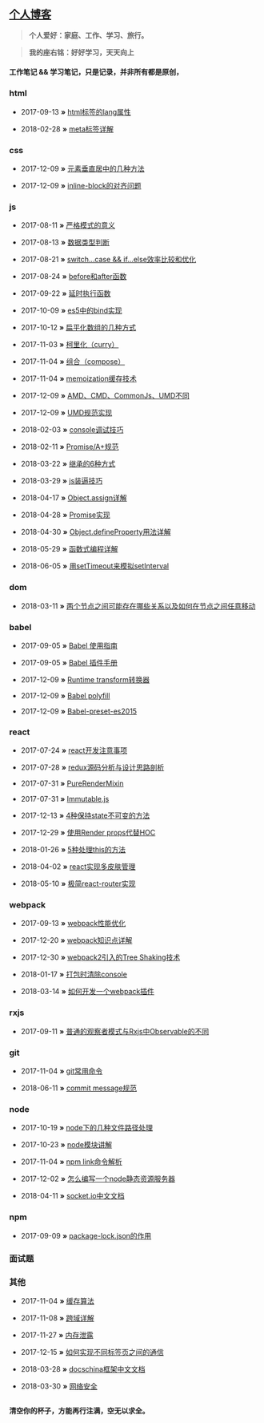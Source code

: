 ## [个人博客](http://wisestcoder.github.io)

> **个人爱好：家庭、工作、学习、旅行。**

> **我的座右铭：好好学习，天天向上**

#### 工作笔记 && 学习笔记，只是记录，并非所有都是原创，

### html
- 2017-09-13 **»** [html标签的lang属性](https://github.com/miyuying/ownblog/blob/master/html/lang.md)

- 2018-02-28 **»** [meta标签详解](https://github.com/wisestcoder/blog/issues/4)

### css
- 2017-12-09 **»** [元素垂直居中的几种方法](https://github.com/miyuying/ownblog/blob/master/css/alignCenter.md)

- 2017-12-09 **»** [inline-block的对齐问题](https://github.com/miyuying/ownblog/blob/master/css/inlineBlock.md)

### js
- 2017-08-11 **»** [严格模式的意义](https://github.com/miyuying/ownblog/blob/master/js/strict.md)

- 2017-08-13 **»** [数据类型判断](https://github.com/miyuying/ownblog/blob/master/js/typeCheck.md)

- 2017-08-21 **»** [switch...case && if...else效率比较和优化](https://github.com/miyuying/ownblog/blob/master/js/judgeCompare.md)

- 2017-08-24 **»** [before和after函数](https://github.com/miyuying/ownblog/blob/master/js/beforeAndAfter.md)

- 2017-09-22 **»** [延时执行函数](https://github.com/miyuying/ownblog/blob/master/js/delay.md)

- 2017-10-09 **»** [es5中的bind实现](https://github.com/miyuying/ownblog/blob/master/js/es5_bind.md)

- 2017-10-12 **»** [扁平化数组的几种方式](https://github.com/miyuying/ownblog/blob/master/js/arrayToOne.md)

- 2017-11-03 **»** [柯里化（curry）](https://github.com/miyuying/ownblog/blob/master/js/curry.md)

- 2017-11-04 **»** [组合（compose）](https://github.com/miyuying/ownblog/blob/master/js/compose.md)

- 2017-11-04 **»** [memoization缓存技术](https://github.com/miyuying/ownblog/blob/master/js/memoization.md)

- 2017-12-09 **»** [AMD、CMD、CommonJs、UMD不同](https://github.com/miyuying/ownblog/blob/master/js/module.md)

- 2017-12-09 **»** [UMD规范实现](https://github.com/miyuying/ownblog/blob/master/js/umd.md)

- 2018-02-03 **»** [console调试技巧](https://github.com/miyuying/ownblog/blob/master/js/console.md)

- 2018-02-11 **»** [Promise/A+规范](https://github.com/miyuying/ownblog/blob/master/js/promise_rule.md)

- 2018-03-22 **»** [继承的6种方式](https://github.com/miyuying/ownblog/blob/master/js/inherit.md)

- 2018-03-29 **»** [js装逼技巧](https://github.com/miyuying/ownblog/blob/master/js/jsZhuangBi.md)

- 2018-04-17 **»** [Object.assign详解](https://github.com/miyuying/ownblog/blob/master/js/objectAssign.md)

- 2018-04-28 **»** [Promise实现](https://github.com/miyuying/ownblog/blob/master/js/promise.md)

- 2018-04-30 **»** [Object.defineProperty用法详解](https://github.com/miyuying/ownblog/blob/master/js/object_defineProperty.md)

- 2018-05-29 **»** [函数式编程详解](https://github.com/miyuying/ownblog/blob/master/js/function_programer.md)

- 2018-06-05 **»** [用setTimeout来模拟setInterval](https://github.com/miyuying/ownblog/blob/master/js/setInterval.md)

### dom
- 2018-03-11 **»** [两个节点之间可能存在哪些关系以及如何在节点之间任意移动](https://github.com/miyuying/ownblog/blob/master/dom/domRelation.md)

### babel
- 2017-09-05 **»** [Babel 使用指南](https://shenbao.github.io/ishehui/html/React/Babel%E4%BD%BF%E7%94%A8%E6%8C%87%E5%8D%97.html)

- 2017-09-05 **»** [Babel 插件手册](https://github.com/thejameskyle/babel-handbook/blob/master/translations/zh-Hans/plugin-handbook.md)

- 2017-12-09 **»** [Runtime transform转换器](https://github.com/miyuying/ownblog/blob/master/babel/runtime.md)

- 2017-12-09 **»** [Babel polyfill](https://github.com/miyuying/ownblog/blob/master/babel/polyfill.md)

- 2017-12-09 **»** [Babel-preset-es2015](https://github.com/miyuying/ownblog/blob/master/babel/babel_preset_es2015.md)

### react
- 2017-07-24 **»** [react开发注意事项](https://github.com/miyuying/ownblog/blob/master/react/attention.md)

- 2017-07-28 **»** [redux源码分析与设计思路剖析](https://github.com/wisestcoder/blog/issues/1)

- 2017-07-31 **»** [PureRenderMixin](https://github.com/miyuying/ownblog/blob/master/react/pureRenderMixin.md)

- 2017-07-31 **»** [Immutable.js](https://github.com/miyuying/ownblog/blob/master/react/immutable.md)

- 2017-12-13 **»** [4种保持state不可变的方法](https://github.com/miyuying/ownblog/blob/master/react/fourWaysToBeImmutable.md)

- 2017-12-29 **»** [使用Render props代替HOC](https://github.com/miyuying/ownblog/blob/master/react/renderProps.md)

- 2018-01-26 **»** [5种处理this的方法](https://github.com/miyuying/ownblog/blob/master/react/this_handle_in_react.md)

- 2018-04-02 **»** [react实现多皮肤管理](https://github.com/miyuying/ownblog/blob/master/react/multipleSkin.md)

- 2018-05-10 **»** [极简react-router实现](https://github.com/youngwind/blog/issues/109)

### webpack
- 2017-09-13 **»** [webpack性能优化](https://github.com/wisestcoder/blog/issues/2)

- 2017-12-20 **»** [webpack知识点详解](https://github.com/miyuying/ownblog/blob/master/webpack/introduction.md)

- 2017-12-30 **»** [webpack2引入的Tree Shaking技术](https://github.com/miyuying/ownblog/blob/master/webpack/treeShaking.md)

- 2018-01-17 **»** [打包时清除console](https://github.com/miyuying/ownblog/blob/master/webpack/removeConsole.md)

- 2018-03-14 **»** [如何开发一个webpack插件](https://github.com/miyuying/ownblog/blob/master/webpack/plugin.md)

### rxjs
- 2017-09-11 **»** [普通的观察者模式与Rxjs中Observable的不同](https://github.com/miyuying/ownblog/blob/master/rxjs/compare_observable.md)

### git
- 2017-11-04 **»** [git常用命令](https://github.com/miyuying/ownblog/blob/master/git/command.md)

- 2018-06-11 **»** [commit message规范](https://github.com/miyuying/ownblog/blob/master/git/commit.md)

### node
- 2017-10-19 **»** [node下的几种文件路径处理](https://github.com/miyuying/ownblog/blob/master/node/nodePath.md)

- 2017-10-23 **»** [node模块讲解](https://github.com/miyuying/ownblog/blob/master/node/nodeCollect.md)

- 2017-11-04 **»** [npm link命令解析](https://github.com/miyuying/ownblog/blob/master/node/npmLink.md)

- 2017-12-02 **»** [怎么编写一个node静态资源服务器](https://github.com/miyuying/ownblog/blob/master/node/staticServer.md)

- 2018-04-11 **»** [socket.io中文文档](https://www.w3cschool.cn/socket/socket-1olq2egc.html)

### npm
- 2017-09-09 **»** [package-lock.json的作用](https://github.com/miyuying/ownblog/blob/master/npm/package-lock.md)

### 面试题

### 其他
- 2017-11-04 **»** [缓存算法](https://github.com/miyuying/ownblog/blob/master/others/cacheAlgorithm.md)

- 2017-11-08 **»** [跨域详解](https://github.com/miyuying/ownblog/blob/master/others/crossDomain.md)

- 2017-11-27 **»** [内存泄露](https://github.com/miyuying/ownblog/blob/master/others/memoryLeak.md)

- 2017-12-15 **»** [如何实现不同标签页之间的通信](https://github.com/miyuying/ownblog/blob/master/others/tabComm.md)

- 2018-03-28 **»** [docschina框架中文文档](https://docschina.org/)

- 2018-03-30 **»** [网络安全](https://github.com/wisestcoder/blog/issues/3)


##
**清空你的杯子，方能再行注满，空无以求全。**